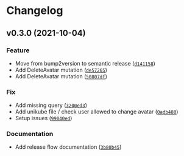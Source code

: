 # Changelog

<!--next-version-placeholder-->

## v0.3.0 (2021-10-04)
### Feature
* Move from bump2version to semantic release ([`d141158`](https://github.com/unikubehq/users/commit/d1411584f550a3bb80a02a16a32cae394eac1900))
* Add DeleteAvatar mutation ([`de57265`](https://github.com/unikubehq/users/commit/de57265cfa3df5e0a02c2d242be8412f0aa0a9e4))
* Add DeleteAvatar mutation ([`50807df`](https://github.com/unikubehq/users/commit/50807df6a0841d77bf21056a909e01d7ceb72e6e))

### Fix
* Add missing query ([`3200ed3`](https://github.com/unikubehq/users/commit/3200ed3f5e89c099d5ca639aa2861b1e26e919dc))
* Add unikube file / check user allowed to change avatar ([`0adb480`](https://github.com/unikubehq/users/commit/0adb480f41c521334e77669f4bc887addd5c2d94))
* Setup issues ([`99040ed`](https://github.com/unikubehq/users/commit/99040ed0579c1530f736401699d33f467385b3e0))

### Documentation
* Add release flow documentation ([`3b80b45`](https://github.com/unikubehq/users/commit/3b80b4588c3cb02b8d5f96dd28161cbbc1cff770))
